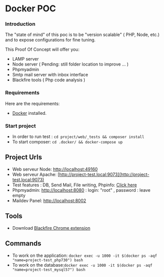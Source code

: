 #  Docker POC

### Introduction
The "state of mind" of this poc is to be "version scalable" ( PHP, Node, etc.) and to expose configurations for fine tuning.

This Proof Of Concept will offer you:
- LAMP server
- Node server ( Pending: still folder location to improve ... )
- Phpmyadmin
- Smtp mail server with inbox interface
- Blackfire tools ( Php code analysis )

### Requirements

Here are the requirements:
- [Docker](https://www.docker.com/) installed.

### Start project 
- In order to run test : `cd project/web/_tests && composer install` 
- To start composer: `cd .docker/ && docker-compose up`

## Project Urls 
- Web serveur Node: [http://localhost:49160](http://localhost:49160)
- Web serveur Apache: [http://project-test.local:9073](http://project-test.local:9073)
- Test features : DB, Send Mail, File writing, Phpinfo: [Click here](http://project-test.local:9073/_tests/scripts/)
- Phpmyadmin: [http://localhost:8080](http://localhost:8080) : login: "root" , password : leave empty
- Maildev Panel: [http://localhost:8002](http://localhost:8002)

## Tools  
- Download [Blackfire Chrome extension](https://chrome.google.com/webstore/detail/blackfire-profiler/miefikpgahefdbcgoiicnmpbeeomffld)

## Commands
- To work on the application: `docker exec -u 1000 -it $(docker ps -aqf "name=project-test_php730") bash`
- To work on the database:`docker exec -u 1000 -it $(docker ps -aqf "name=project-test_mysql57") bash`